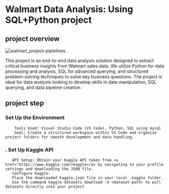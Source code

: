 # Walmart Data Analysis: Using SQL+Python project

##  project overview
  ![walmart_project-piplelines](https://github.com/user-attachments/assets/ec88f8c7-d210-4ff4-a3cb-34e42baca85e)

  This project is an end-to-end data analysis solution designed to extract critical business insights from Walmart sales data. We utilize Python for data processing and analysis, SQL for advanced querying, and structured problem-solving techniques to solve key business questions. The project is ideal for data analysts looking to develop skills in data manipulation, SQL querying, and data pipeline creation.

## project step

### Set Up the Environment
        Tools Used: Visual Studio Code (VS Code), Python, SQL using mysql
        Goal: Create a structured workspace within VS Code and organize project folders for smooth development and data handling.

### . Set Up Kaggle API
       API Setup: Obtain your Kaggle API token from <a href="https://www.kaggle.com/>kaggle</a> by navigating to your profile settings and downloading the JSON file.
       Configure Kaggle:
       Place the downloaded kaggle.json file in your local .kaggle folder.
       Use the command kaggle datasets download -d <dataset-path> to pull datasets directly into your project

        
